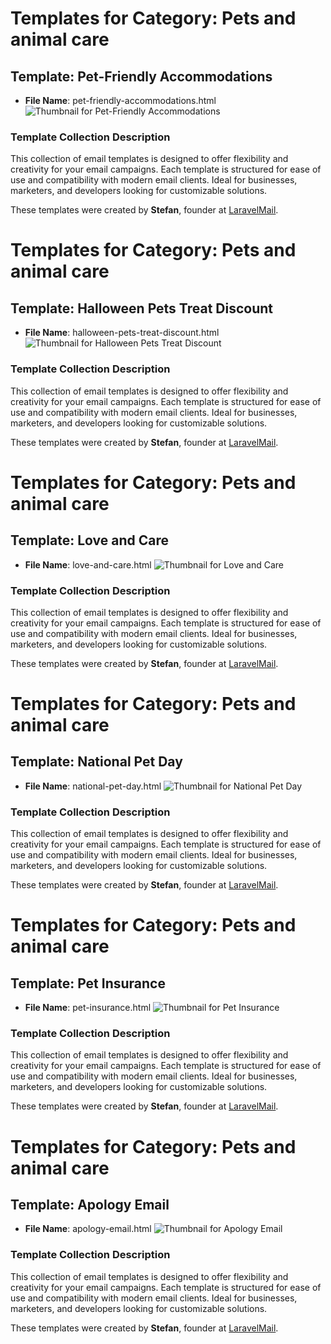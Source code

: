 # Templates for Category: Pets and animal care

## Template: Pet-Friendly Accommodations
- **File Name**: pet-friendly-accommodations.html
![Thumbnail for Pet-Friendly Accommodations](./pet-friendly-accommodations.png)

### Template Collection Description
This collection of email templates is designed to offer flexibility and creativity for your email campaigns. Each template is structured for ease of use and compatibility with modern email clients. Ideal for businesses, marketers, and developers looking for customizable solutions.

These templates were created by **Stefan**, founder at [LaravelMail](https://laravelmail.com).

# Templates for Category: Pets and animal care

## Template: Halloween Pets Treat Discount
- **File Name**: halloween-pets-treat-discount.html
![Thumbnail for Halloween Pets Treat Discount](./halloween-pets-treat-discount.png)

### Template Collection Description
This collection of email templates is designed to offer flexibility and creativity for your email campaigns. Each template is structured for ease of use and compatibility with modern email clients. Ideal for businesses, marketers, and developers looking for customizable solutions.

These templates were created by **Stefan**, founder at [LaravelMail](https://laravelmail.com).

# Templates for Category: Pets and animal care

## Template: Love and Care
- **File Name**: love-and-care.html
![Thumbnail for Love and Care](./love-and-care.png)

### Template Collection Description
This collection of email templates is designed to offer flexibility and creativity for your email campaigns. Each template is structured for ease of use and compatibility with modern email clients. Ideal for businesses, marketers, and developers looking for customizable solutions.

These templates were created by **Stefan**, founder at [LaravelMail](https://laravelmail.com).

# Templates for Category: Pets and animal care

## Template: National Pet Day
- **File Name**: national-pet-day.html
![Thumbnail for National Pet Day](./national-pet-day.png)

### Template Collection Description
This collection of email templates is designed to offer flexibility and creativity for your email campaigns. Each template is structured for ease of use and compatibility with modern email clients. Ideal for businesses, marketers, and developers looking for customizable solutions.

These templates were created by **Stefan**, founder at [LaravelMail](https://laravelmail.com).

# Templates for Category: Pets and animal care

## Template: Pet Insurance
- **File Name**: pet-insurance.html
![Thumbnail for Pet Insurance](./pet-insurance.png)

### Template Collection Description
This collection of email templates is designed to offer flexibility and creativity for your email campaigns. Each template is structured for ease of use and compatibility with modern email clients. Ideal for businesses, marketers, and developers looking for customizable solutions.

These templates were created by **Stefan**, founder at [LaravelMail](https://laravelmail.com).

# Templates for Category: Pets and animal care

## Template: Apology Email
- **File Name**: apology-email.html
![Thumbnail for Apology Email](./apology-email.png)

### Template Collection Description
This collection of email templates is designed to offer flexibility and creativity for your email campaigns. Each template is structured for ease of use and compatibility with modern email clients. Ideal for businesses, marketers, and developers looking for customizable solutions.

These templates were created by **Stefan**, founder at [LaravelMail](https://laravelmail.com).


